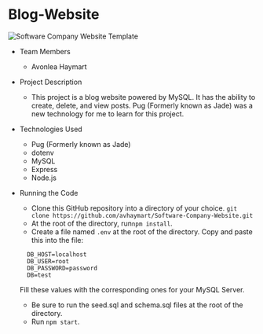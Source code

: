 # Blog-Website

![Software Company Website Template](https://image.ibb.co/iNmWDA/website-software-company.jpg)

* Team Members
   * Avonlea Haymart

* Project Description
   * This project is a blog website powered by MySQL. It has the ability to create, delete, and view posts. Pug (Formerly known as Jade) was a new technology for me to learn for this project. 

* Technologies Used
  * Pug (Formerly known as Jade)
  * dotenv
  * MySQL
  * Express
  * Node.js
* Running the Code
  * Clone this GitHub repository into a directory of your choice.
  ```git clone https://github.com/avhaymart/Software-Company-Website.git```
  * At the root of the directory, run```npm install```.
  * Create a file named ```.env``` at the root of the directory. Copy and paste this into the file:
  ```
    DB_HOST=localhost
    DB_USER=root
    DB_PASSWORD=password
    DB=test
  ```
    Fill these values with the corresponding ones for your MySQL Server.
  * Be sure to run the seed.sql and schema.sql files at the root of the directory.
  * Run ```npm start```.

